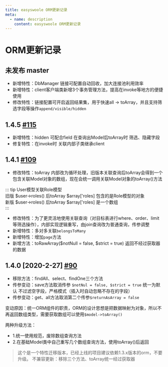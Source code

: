```yaml
---
title: easyswoole ORM更新记录
meta:
  - name: description
    content: easyswoole ORM更新记录
---
```


# ORM更新记录

## 未发布 master

- 新增特性：DbManager 链接可配置自动回收，加大连接池利用效率
- 新增特性：client客户端类新增3个事务管理方法，提高在invoke等地方的便捷使用
- 修改特性：链接配置可开启返回结果集，用于快速all -> toArray，并且支持筛选字段等操作`append/visible/hidden`

## 1.4.5 [#115](https://github.com/easy-swoole/orm/pull/115 "easyswoole orm更新记录")

- 新增特性：hidden 可配合field 在查询出Model后toArray时 筛选、隐藏字段
- 修复特性：在invoke时 关联内部子类继承client

## 1.4.1 [#109](https://github.com/easy-swoole/orm/pull/109 "easyswoole orm更新记录")


- 修改特性：toArray 内部改为循环处理，旧版本关联查询后toArray会得到一个包含关联Model对象的数组，现在会统一调用关联Model对象的toArray()方法

::: tip
User模型关联Role模型 <br/>
旧版 $user->roles() 后toArray   $array['roles] 包含的是Role模型的对象 <br/>
新版 $user->roles() 后toArray   $array['roles] 是一个数组 <br/>
::: 

- 修改特性：为了更灵活地使用关联查询（对目标表进行where、order、limit等筛选操作），内部实现逻辑重写，由join查询改为普通查询，传参调整
- 新增特性：多对多关联`belongsToMany`
- 新增特性：增加`page`方法
- 新增方法：toRawArray($notNull = false, $strict = true) 返回不经过获取器的数据

## 1.4.0 [2020-2-27] [#90](http://github.com/easy-swoole/orm/pull/90/files "easyswoole orm更新记录")

- 移除方法：findAll、select、findOne三个方法
- 传参变动：save方法取消传参 `$notNul = false, $strict = true` 统一为默认 不过滤空字段，严格模式（插入时自动忽略不存在的字段）
- 传参变动：get、all方法取消第二个传参`$returnAsArray = false`

变动原因：统一ORM组件的职责，ORM的设计思想是把数据映射为对象，所以不再返回数组类型，需要获取数组可以使用`$model->toArray()`

两种升级方法：

- 1.统一使用规范，废除数组查询方法
- 2.在基础Model类中自己重写几个数组查询方法，使用toArray()后返回

> 这个是一个特性迁移版本，已经上线的项目建议依赖1.3.x版本的orm，不要升级。 不兼容更新：移除三个方法、toArray统一经过获取器

